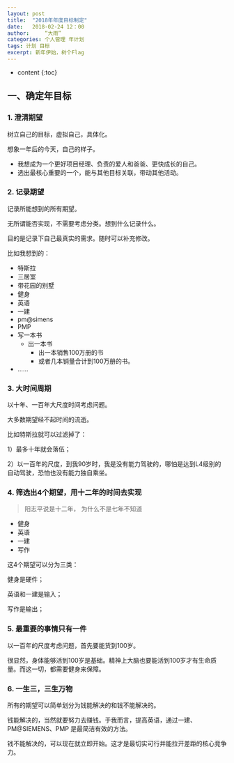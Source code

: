 ```yaml
---
layout: post
title:  "2018年年度目标制定"
date:   2018-02-24 12：00
author:     “大雨”
categories: 个人管理 年计划
tags: 计划 目标
excerpt: 新年伊始，树个Flag
---
```


* content
{:toc}

## 一、确定年目标

### 1. 澄清期望

树立自己的目标，虚拟自己，具体化。

想象一年后的今天，自己的样子。

- 我想成为一个更好项目经理、负责的爱人和爸爸、更快成长的自己。
- 选出最核心重要的一个，能与其他目标关联，带动其他活动。

### 2. 记录期望

记录所能想到的所有期望。

无所谓能否实现，不需要考虑分类。想到什么记录什么。

目的是记录下自己最真实的需求。随时可以补充修改。

比如我想到的：

- 特斯拉
- 三居室
- 带花园的别墅
- 健身
- 英语
- 一建
- pm@simens
- PMP
- 写一本书
	- 出一本书
		- 出一本销售100万册的书
		- 或者几本销量合计到100万册的书。
- ……

### 3. 大时间周期

以十年、一百年大尺度时间考虑问题。

大多数期望经不起时间的流逝。

比如特斯拉就可以过滤掉了：

1）最多十年就会落伍；

2）以一百年的尺度，到我90岁时，我是没有能力驾驶的，哪怕是达到L4级别的自动驾驶，恐怕也没有能力独自乘坐。

### 4. 筛选出4个期望，用十二年的时间去实现

> 阳志平说是十二年， 为什么不是七年不知道

- 健身
- 英语
- 一建
- 写作

这4个期望可以分为三类：

健身是硬件；

英语和一建是输入；

写作是输出；

### 5. 最重要的事情只有一件

以一百年的尺度考虑问题，首先要能货到100岁。

很显然，身体能够活到100岁是基础。精神上大脑也要能活到100岁才有生命质量。而这一切，都需要健身来保障。

### 6. 一生三，三生万物

所有的期望可以简单划分为钱能解决的和钱不能解决的。

钱能解决的，当然就要努力去赚钱。于我而言，提高英语，通过一建、PM@SIEMENS、PMP 是最简洁有效的方法。

钱不能解决的，可以现在就立即开始。这才是最切实可行并能拉开差距的核心竞争力。

